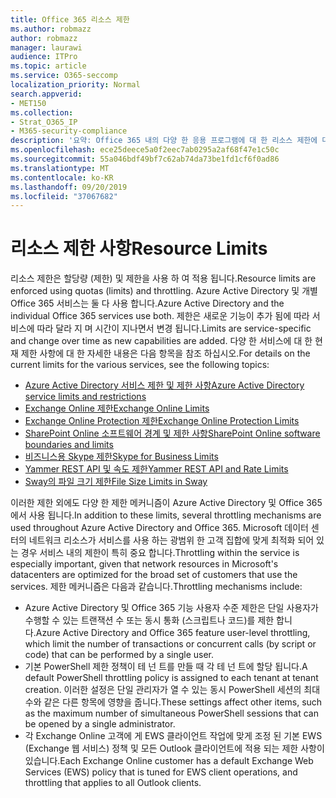 ```yaml
---
title: Office 365 리소스 제한
ms.author: robmazz
author: robmazz
manager: laurawi
audience: ITPro
ms.topic: article
ms.service: O365-seccomp
localization_priority: Normal
search.appverid:
- MET150
ms.collection:
- Strat_O365_IP
- M365-security-compliance
description: '요약: Office 365 내의 다양 한 응용 프로그램에 대 한 리소스 제한에 대해 설명 합니다.'
ms.openlocfilehash: ece25deece5a0f2eec7ab0295a2af68f47e1c50c
ms.sourcegitcommit: 55a046bdf49bf7c62ab74da73be1fd1cf6f0ad86
ms.translationtype: MT
ms.contentlocale: ko-KR
ms.lasthandoff: 09/20/2019
ms.locfileid: "37067682"
---
```

# <a name="resource-limits"></a><span data-ttu-id="98c74-103">리소스 제한 사항</span><span class="sxs-lookup"><span data-stu-id="98c74-103">Resource Limits</span></span>

<span data-ttu-id="98c74-104">리소스 제한은 할당량 (제한) 및 제한을 사용 하 여 적용 됩니다.</span><span class="sxs-lookup"><span data-stu-id="98c74-104">Resource limits are enforced using quotas (limits) and throttling.</span></span> <span data-ttu-id="98c74-105">Azure Active Directory 및 개별 Office 365 서비스는 둘 다 사용 합니다.</span><span class="sxs-lookup"><span data-stu-id="98c74-105">Azure Active Directory and the individual Office 365 services use both.</span></span> <span data-ttu-id="98c74-106">제한은 새로운 기능이 추가 됨에 따라 서비스에 따라 달라 지 며 시간이 지나면서 변경 됩니다.</span><span class="sxs-lookup"><span data-stu-id="98c74-106">Limits are service-specific and change over time as new capabilities are added.</span></span> <span data-ttu-id="98c74-107">다양 한 서비스에 대 한 현재 제한 사항에 대 한 자세한 내용은 다음 항목을 참조 하십시오.</span><span class="sxs-lookup"><span data-stu-id="98c74-107">For details on the current limits for the various services, see the following topics:</span></span>
- [<span data-ttu-id="98c74-108">Azure Active Directory 서비스 제한 및 제한 사항</span><span class="sxs-lookup"><span data-stu-id="98c74-108">Azure Active Directory service limits and restrictions</span></span>](https://msdn.microsoft.com/en-us/library/azure/dn764971.aspx)
- [<span data-ttu-id="98c74-109">Exchange Online 제한</span><span class="sxs-lookup"><span data-stu-id="98c74-109">Exchange Online Limits</span></span>](https://technet.microsoft.com/en-us/library/exchange-online-limits.aspx)
- [<span data-ttu-id="98c74-110">Exchange Online Protection 제한</span><span class="sxs-lookup"><span data-stu-id="98c74-110">Exchange Online Protection Limits</span></span>](https://technet.microsoft.com/en-us/library/exchange-online-protection-limits.aspx)
- [<span data-ttu-id="98c74-111">SharePoint Online 소프트웨어 경계 및 제한 사항</span><span class="sxs-lookup"><span data-stu-id="98c74-111">SharePoint Online software boundaries and limits</span></span>](https://support.office.com/article/SharePoint-Online-software-boundaries-and-limits-8F34FF47-B749-408B-ABC0-B605E1F6D498)
- [<span data-ttu-id="98c74-112">비즈니스용 Skype 제한</span><span class="sxs-lookup"><span data-stu-id="98c74-112">Skype for Business Limits</span></span>](https://technet.microsoft.com/en-us/library/skype-for-business-online-limits.aspx)
- [<span data-ttu-id="98c74-113">Yammer REST API 및 속도 제한</span><span class="sxs-lookup"><span data-stu-id="98c74-113">Yammer REST API and Rate Limits</span></span>](https://developer.yammer.com/docs/rest-api-rate-limits)
- [<span data-ttu-id="98c74-114">Sway의 파일 크기 제한</span><span class="sxs-lookup"><span data-stu-id="98c74-114">File Size Limits in Sway</span></span>](https://support.office.com/article/File-size-limits-in-Sway-4db21bc6-b42b-499f-9272-66e089db109f)

<span data-ttu-id="98c74-115">이러한 제한 외에도 다양 한 제한 메커니즘이 Azure Active Directory 및 Office 365에서 사용 됩니다.</span><span class="sxs-lookup"><span data-stu-id="98c74-115">In addition to these limits, several throttling mechanisms are used throughout Azure Active Directory and Office 365.</span></span> <span data-ttu-id="98c74-116">Microsoft 데이터 센터의 네트워크 리소스가 서비스를 사용 하는 광범위 한 고객 집합에 맞게 최적화 되어 있는 경우 서비스 내의 제한이 특히 중요 합니다.</span><span class="sxs-lookup"><span data-stu-id="98c74-116">Throttling within the service is especially important, given that network resources in Microsoft's datacenters are optimized for the broad set of customers that use the services.</span></span> <span data-ttu-id="98c74-117">제한 메커니즘은 다음과 같습니다.</span><span class="sxs-lookup"><span data-stu-id="98c74-117">Throttling mechanisms include:</span></span>
- <span data-ttu-id="98c74-118">Azure Active Directory 및 Office 365 기능 사용자 수준 제한은 단일 사용자가 수행할 수 있는 트랜잭션 수 또는 동시 통화 (스크립트나 코드)를 제한 합니다.</span><span class="sxs-lookup"><span data-stu-id="98c74-118">Azure Active Directory and Office 365 feature user-level throttling, which limit the number of transactions or concurrent calls (by script or code) that can be performed by a single user.</span></span>
- <span data-ttu-id="98c74-119">기본 PowerShell 제한 정책이 테 넌 트를 만들 때 각 테 넌 트에 할당 됩니다.</span><span class="sxs-lookup"><span data-stu-id="98c74-119">A default PowerShell throttling policy is assigned to each tenant at tenant creation.</span></span> <span data-ttu-id="98c74-120">이러한 설정은 단일 관리자가 열 수 있는 동시 PowerShell 세션의 최대 수와 같은 다른 항목에 영향을 줍니다.</span><span class="sxs-lookup"><span data-stu-id="98c74-120">These settings affect other items, such as the maximum number of simultaneous PowerShell sessions that can be opened by a single administrator.</span></span>
- <span data-ttu-id="98c74-121">각 Exchange Online 고객에 게 EWS 클라이언트 작업에 맞게 조정 된 기본 EWS (Exchange 웹 서비스) 정책 및 모든 Outlook 클라이언트에 적용 되는 제한 사항이 있습니다.</span><span class="sxs-lookup"><span data-stu-id="98c74-121">Each Exchange Online customer has a default Exchange Web Services (EWS) policy that is tuned for EWS client operations, and throttling that applies to all Outlook clients.</span></span>
